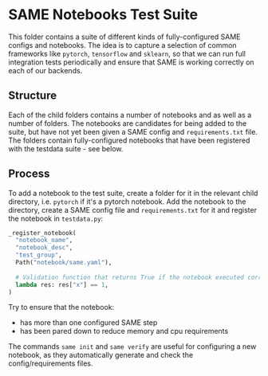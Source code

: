 # SAME Notebooks Test Suite

This folder contains a suite of different kinds of fully-configured SAME
configs and notebooks. The idea is to capture a selection of common frameworks
like `pytorch`, `tensorflow` and `sklearn`, so that we can run full integration
tests periodically and ensure that SAME is working correctly on each of our
backends.


## Structure

Each of the child folders contains a number of notebooks and as well as a
number of folders. The notebooks are candidates for being added to the suite,
but have not yet been given a SAME config and `requirements.txt` file. The 
folders contain fully-configured notebooks that have been registered with
the testdata suite - see below.


## Process

To add a notebook to the test suite, create a folder for it in the relevant
child directory, i.e. `pytorch` if it's a pytorch notebook. Add the notebook
to the directory, create a SAME config file and `requirements.txt` for it and
register the notebook in `testdata.py`:

```python
_register_notebook(
  "notebook_name",
  "notebook_desc",
  "test_group",
  Path("notebook/same.yaml"),
  
  # Validation function that returns True if the notebook executed correctly.
  lambda res: res["x"] == 1,
)
```

Try to ensure that the notebook:
* has more than one configured SAME step
* has been pared down to reduce memory and cpu requirements

The commands `same init` and `same verify` are useful for configuring a new
notebook, as they automatically generate and check the config/requirements 
files.
